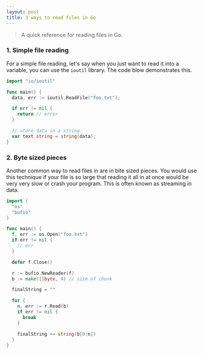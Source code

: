 ```yaml
---
layout: post
title: 3 ways to read files in Go
---
```


> A quick reference for reading files in Go.

### 1. Simple file reading

For a simple file reading, let's say when you just want to read it into a variable, you can use the `ioutil` library. The code blow demonstrates this.

```go
import "io/ioutil"

func main() {
  data, err := ioutil.ReadFile("foo.txt");

  if err != nil {
    return // error
  }

  // store data in a string
  var text string = string(data);
}
```

### 2. Byte sized pieces

Another common way to read files in are in bite sized pieces. You would use this technique if your file is so large that reading it all in at once would be very very slow or crash your program. This is often known as streaming in data.

```go
import (
  "os"
  "bufio"
)

func main() {
  f, err := os.Open("foo.txt")
  if err != nil {
    // err
  }

  defer f.Close()

  r := bufio.NewReader(f)
  b := make([]byte, 4) // size of chunk

  finalString = ""

  for {
    n, err := r.Read(b)
    if err != nil {
      break
    }

    finalString += string(b[0:n])
  }
}
```

